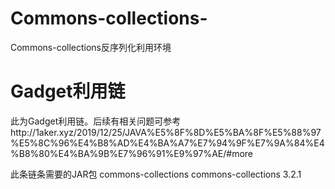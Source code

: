 # Commons-collections-
Commons-collections反序列化利用环境

# Gadget利用链
此为Gadget利用链。后续有相关问题可参考http://1aker.xyz/2019/12/25/JAVA%E5%8F%8D%E5%BA%8F%E5%88%97%E5%8C%96%E4%B8%AD%E4%BA%A7%E7%94%9F%E7%9A%84%E4%B8%80%E4%BA%9B%E7%96%91%E9%97%AE/#more

此条链条需要的JAR包
        <dependency>
            <groupId>commons-collections</groupId>
            <artifactId>commons-collections</artifactId>
            <version>3.2.1</version>
        </dependency>
 
